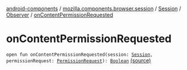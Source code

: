 [android-components](../../../index.md) / [mozilla.components.browser.session](../../index.md) / [Session](../index.md) / [Observer](index.md) / [onContentPermissionRequested](./on-content-permission-requested.md)

# onContentPermissionRequested

`open fun onContentPermissionRequested(session: `[`Session`](../index.md)`, permissionRequest: `[`PermissionRequest`](../../../mozilla.components.concept.engine.permission/-permission-request/index.md)`): `[`Boolean`](https://kotlinlang.org/api/latest/jvm/stdlib/kotlin/-boolean/index.html) [(source)](https://github.com/mozilla-mobile/android-components/blob/master/components/browser/session/src/main/java/mozilla/components/browser/session/Session.kt#L100)